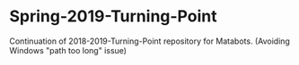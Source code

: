 # Spring-2019-Turning-Point
Continuation of 2018-2019-Turning-Point repository for Matabots. (Avoiding Windows "path too long" issue)
